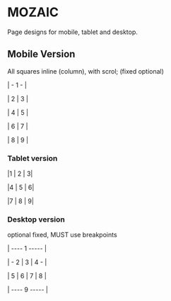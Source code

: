 
# MOZAIC

Page designs for mobile, tablet and desktop.

## Mobile Version

All squares inline (column), with scrol; (fixed optional)

| - 1 - |

| 2 | 3 |

| 4 | 5 |

| 6 | 7 |

| 8 | 9 |

### Tablet version

|1 | 2 | 3|

|4 | 5 | 6|

|7 | 8 | 9|

### Desktop version

optional fixed, MUST use breakpoints

| ---- 1 ----- |

| - 2 | 3 | 4 - |

| 5 | 6 | 7 | 8 |

| ---- 9 ----- |
